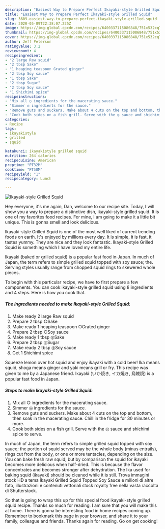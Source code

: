 ```yaml
---
description: "Easiest Way to Prepare Perfect Ikayaki-style Grilled Squid"
title: "Easiest Way to Prepare Perfect Ikayaki-style Grilled Squid"
slug: 3609-easiest-way-to-prepare-perfect-ikayaki-style-grilled-squid
date: 2020-05-09T22:38:07.225Z
image: https://img-global.cpcdn.com/recipes/6400337115086848/751x532cq70/ikayaki-style-grilled-squid-recipe-main-photo.jpg
thumbnail: https://img-global.cpcdn.com/recipes/6400337115086848/751x532cq70/ikayaki-style-grilled-squid-recipe-main-photo.jpg
cover: https://img-global.cpcdn.com/recipes/6400337115086848/751x532cq70/ikayaki-style-grilled-squid-recipe-main-photo.jpg
author: Jeff Peterson
ratingvalue: 3.2
reviewcount: 4
recipeingredient:
- "2 large Raw squid"
- "2 tbsp Sake"
- "1 heaping teaspoon Grated ginger"
- "2 tbsp Soy sauce"
- "1 tbsp Sake"
- "2 tbsp Sugar"
- "2 tbsp Soy sauce"
- "1 Shichimi spice"
recipeinstructions:
- "Mix all ○ ingredients for the macerating sauce."
- "Simmer ◎ ingredients for the sauce."
- "Remove guts and suckers. Make about 4 cuts on the top and bottom, then soak in the macerating sauce. Chill in the fridge for 30 minutes or more."
- "Cook both sides on a fish grill. Serve with the ◎ sauce and shichimi spice to serve."
categories:
- Recipe
tags:
- ikayakistyle
- grilled
- squid

katakunci: ikayakistyle grilled squid 
nutrition: 264 calories
recipecuisine: American
preptime: "PT32M"
cooktime: "PT50M"
recipeyield: "1"
recipecategory: Lunch

---
```



![Ikayaki-style Grilled Squid](https://img-global.cpcdn.com/recipes/6400337115086848/751x532cq70/ikayaki-style-grilled-squid-recipe-main-photo.jpg)

Hey everyone, it's me again, Dan, welcome to our recipe site. Today, I will show you a way to prepare a distinctive dish, ikayaki-style grilled squid. It is one of my favorites food recipes. For mine, I am going to make it a little bit unique. This is gonna smell and look delicious.

Ikayaki-style Grilled Squid is one of the most well liked of current trending foods on earth. It's enjoyed by millions every day. It is simple, it is fast, it tastes yummy. They are nice and they look fantastic. Ikayaki-style Grilled Squid is something which I have loved my entire life.

Ikayaki (baked or grilled squid) is a popular fast food in Japan. In much of Japan, the term refers to simple grilled squid topped with soy sauce; the. Serving styles usually range from chopped squid rings to skewered whole pieces.


To begin with this particular recipe, we have to first prepare a few components. You can cook ikayaki-style grilled squid using 8 ingredients and 4 steps. Here is how you cook that.

<!--inarticleads1-->

##### The ingredients needed to make Ikayaki-style Grilled Squid:

1. Make ready 2 large Raw squid
1. Prepare 2 tbsp ○Sake
1. Make ready 1 heaping teaspoon ○Grated ginger
1. Prepare 2 tbsp ○Soy sauce
1. Make ready 1 tbsp ◎Sake
1. Prepare 2 tbsp ◎Sugar
1. Make ready 2 tbsp ◎Soy sauce
1. Get 1 Shichimi spice


Squeeze lemon over hot squid and enjoy ikayaki with a cold beer! Ika means squid, shoga means ginger and yaki means grill or fry. This recipe was given to me by a Japanese friend. Ikayaki (いか焼き, イカ焼き, 烏賊焼) is a popular fast food in Japan. 

<!--inarticleads2-->

##### Steps to make Ikayaki-style Grilled Squid:

1. Mix all ○ ingredients for the macerating sauce.
1. Simmer ◎ ingredients for the sauce.
1. Remove guts and suckers. Make about 4 cuts on the top and bottom, then soak in the macerating sauce. Chill in the fridge for 30 minutes or more.
1. Cook both sides on a fish grill. Serve with the ◎ sauce and shichimi spice to serve.


In much of Japan, the term refers to simple grilled squid topped with soy sauce; the portion of squid served may be the whole body (minus entrails), rings cut from the body, or one or more tentacles, depending on the size. You can bake fresh raw squid, but by comparison the squid for ikayaki becomes more delicious when half-dried. This is because the flavor concentrates and becomes stronger after dehydration. The Ika used for baking squid (ikayaki) should be cleaned while it is still. Trova immagini stock HD a tema Ikayaki Grilled Squid Topped Soy Sauce e milioni di altre foto, illustrazioni e contenuti vettoriali stock royalty free nella vasta raccolta di Shutterstock. 

So that is going to wrap this up for this special food ikayaki-style grilled squid recipe. Thanks so much for reading. I am sure that you will make this at home. There is gonna be interesting food in home recipes coming up. Remember to bookmark this page in your browser, and share it to your family, colleague and friends. Thanks again for reading. Go on get cooking!
